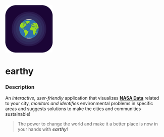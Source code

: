 <img src="https://raw.githubusercontent.com/abeer01000001/earthy/master/assets/images/icon.png" width="150">  

# earthy

### Description

An *interactive*, *user-friendly* application that visualizes **[NASA Data](https://data.nasa.gov/)** related to your city, *monitors and identifies* environmental problems in specific areas and suggests solutions to make the cities and communities sustainable!  
  
> The power to change the world and make it a better place is now in your hands with ***earthy***!

 